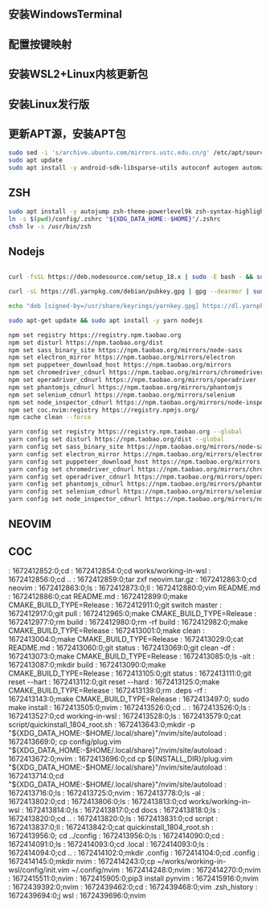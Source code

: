 ## 安装WindowsTerminal
## 配置按键映射
## 安装WSL2+Linux内核更新包
## 安装Linux发行版
## 更新APT源，安装APT包

```bash
sudo sed -i 's/archive.ubuntu.com/mirrors.ustc.edu.cn/g' /etc/apt/sources.list
sudo apt update
sudo apt install -y android-sdk-libsparse-utils autoconf autogen automake autopoint bc bison build-essential cmake curl device-tree-compiler flex g++ gcc gettext git global gperf intltool jq  lib32stdc++6 libcurl4-openssl-dev libcurses-ocaml-dev libdist-zilla-plugin-localemsgfmt-perl libffi-dev liblocale-msgfmt-perl liblz4-tool libmount-dev libncurses5-dev libtool libtool-bin libxml2-utils lsb m4 make pkg-config  python3-dev python3-pip ruby ruby-dev squashfs-tools srecord subversion tig zip zlib1g-dev zsh
```

## ZSH

```bash
sudo apt install -y autojump zsh-theme-powerlevel9k zsh-syntax-highlighting zsh zsh-au
ln -s $(pwd)/config/.zshrc "${XDG_DATA_HOME:-$HOME}"/.zshrc
chsh lv -s /usr/bin/zsh
```

## Nodejs

```bash

curl -fsSL https://deb.nodesource.com/setup_18.x | sudo -E bash - && sudo apt-get install -y nodejs

curl -sL https://dl.yarnpkg.com/debian/pubkey.gpg | gpg --dearmor | sudo tee /usr/share/keyrings/yarnkey.gpg >/dev/null

echo "deb [signed-by=/usr/share/keyrings/yarnkey.gpg] https://dl.yarnpkg.com/debian stable main" | sudo tee /etc/apt/sources.list.d/yarn.list

sudo apt-get update && sudo apt install -y yarn nodejs

npm set registry https://registry.npm.taobao.org
npm set disturl https://npm.taobao.org/dist
npm set sass_binary_site https://npm.taobao.org/mirrors/node-sass
npm set electron_mirror https://npm.taobao.org/mirrors/electron
npm set puppeteer_download_host https://npm.taobao.org/mirrors
npm set chromedriver_cdnurl https://npm.taobao.org/mirrors/chromedriver
npm set operadriver_cdnurl https://npm.taobao.org/mirrors/operadriver
npm set phantomjs_cdnurl https://npm.taobao.org/mirrors/phantomjs
npm set selenium_cdnurl https://npm.taobao.org/mirrors/selenium
npm set node_inspector_cdnurl https://npm.taobao.org/mirrors/node-inspector
npm set coc.nvim:registry https://registry.npmjs.org/
npm cache clean --force

yarn config set registry https://registry.npm.taobao.org --global
yarn config set disturl https://npm.taobao.org/dist --global
yarn config set sass_binary_site https://npm.taobao.org/mirrors/node-sass --global
yarn config set electron_mirror https://npm.taobao.org/mirrors/electron/ --global
yarn config set puppeteer_download_host https://npm.taobao.org/mirrors --global
yarn config set chromedriver_cdnurl https://npm.taobao.org/mirrors/chromedriver --global
yarn config set operadriver_cdnurl https://npm.taobao.org/mirrors/operadriver --global
yarn config set phantomjs_cdnurl https://npm.taobao.org/mirrors/phantomjs --global
yarn config set selenium_cdnurl https://npm.taobao.org/mirrors/selenium --global
yarn config set node_inspector_cdnurl https://npm.taobao.org/mirrors/node-inspector --global
```

## NEOVIM

## COC


: 1672412852:0;cd 
: 1672412854:0;cd works/working-in-wsl
: 1672412856:0;cd ..
: 1672412859:0;tar zxf neovim.tar.gz
: 1672412863:0;cd neovim
: 1672412863:0;ls
: 1672412873:0;ll
: 1672412880:0;vim README.md
: 1672412886:0;cat README.md
: 1672412899:0;make CMAKE_BUILD_TYPE=Release
: 1672412911:0;git switch master
: 1672412917:0;git pull
: 1672412965:0;make CMAKE_BUILD_TYPE=Release
: 1672412977:0;rm build 
: 1672412980:0;rm -rf build 
: 1672412982:0;make CMAKE_BUILD_TYPE=Release
: 1672413001:0;make clean 
: 1672413004:0;make CMAKE_BUILD_TYPE=Release
: 1672413029:0;cat README.md
: 1672413060:0;git status 
: 1672413069:0;git clean -df
: 1672413073:0;make CMAKE_BUILD_TYPE=Release
: 1672413085:0;ls -alt
: 1672413087:0;mkdir build
: 1672413090:0;make CMAKE_BUILD_TYPE=Release
: 1672413105:0;git status 
: 1672413111:0;git reset --hart
: 1672413112:0;git reset --hard
: 1672413125:0;make CMAKE_BUILD_TYPE=Release
: 1672413139:0;rm .deps -rf
: 1672413143:0;make CMAKE_BUILD_TYPE=Release
: 1672413497:0; sudo make install
: 1672413505:0;nvim
: 1672413526:0;cd ..
: 1672413526:0;ls
: 1672413527:0;cd working-in-wsl
: 1672413528:0;ls
: 1672413579:0;cat script/quickinstall_1804_root.sh
: 1672413643:0;mkdir -p "${XDG_DATA_HOME:-$HOME/.local/share}"/nvim/site/autoload
: 1672413669:0; cp config/plug.vim "${XDG_DATA_HOME:-$HOME/.local/share}"/nvim/site/autoload
: 1672413672:0;nvim 
: 1672413696:0;cd cp ${INSTALL_DIR}/plug.vim "${XDG_DATA_HOME:-$HOME/.local/share}"/nvim/site/autoload
: 1672413714:0;cd "${XDG_DATA_HOME:-$HOME/.local/share}"/nvim/site/autoload
: 1672413716:0;ls
: 1672413725:0;nvim 
: 1672413778:0;ls -al
: 1672413802:0;cd 
: 1672413806:0;ls
: 1672413813:0;cd works/working-in-wsl
: 1672413814:0;ls
: 1672413817:0;cd docs
: 1672413818:0;ls
: 1672413820:0;cd ..
: 1672413820:0;ls
: 1672413831:0;cd script
: 1672413837:0;ll
: 1672413842:0;cat quickinstall_1804_root.sh
: 1672413956:0; cd ../config
: 1672413956:0;ls
: 1672414090:0;cd 
: 1672414091:0;ls
: 1672414093:0;cd .local
: 1672414093:0;ls
: 1672414094:0;cd ..
: 1672414102:0;mkdir .config
: 1672414104:0;cd .config
: 1672414145:0;mkdir nvim
: 1672414243:0;cp ~/works/working-in-wsl/config/init.vim ~/.config/nvim
: 1672414248:0;nvim 
: 1672414270:0;nvim
: 1672415511:0;nvim 
: 1672415905:0;pip3 install pynvim
: 1672415916:0;nvim
: 1672439392:0;nvim 
: 1672439462:0;cd 
: 1672439468:0;vim .zsh_history
: 1672439694:0;j wsl
: 1672439696:0;nvim 
